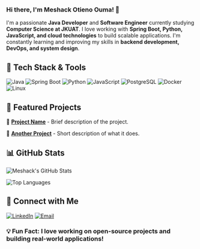 ### Hi there, I'm Meshack Otieno Ouma! 👋

I'm a passionate **Java Developer** and **Software Engineer** currently studying **Computer Science at JKUAT**. I love working with **Spring Boot, Python, JavaScript, and cloud technologies** to build scalable applications. I'm constantly learning and improving my skills in **backend development, DevOps, and system design**.

## 🚀 Tech Stack & Tools

![Java](https://img.shields.io/badge/Java-ED8B00?style=for-the-badge&logo=java&logoColor=white)
![Spring Boot](https://img.shields.io/badge/Spring%20Boot-6DB33F?style=for-the-badge&logo=spring-boot&logoColor=white)
![Python](https://img.shields.io/badge/Python-3776AB?style=for-the-badge&logo=python&logoColor=white)
![JavaScript](https://img.shields.io/badge/JavaScript-F7DF1E?style=for-the-badge&logo=javascript&logoColor=black)
![PostgreSQL](https://img.shields.io/badge/PostgreSQL-316192?style=for-the-badge&logo=postgresql&logoColor=white)
![Docker](https://img.shields.io/badge/Docker-2496ED?style=for-the-badge&logo=docker&logoColor=white)
![Linux](https://img.shields.io/badge/Linux-FCC624?style=for-the-badge&logo=linux&logoColor=black)

## 📌 Featured Projects

🔹 [**Project Name**](https://github.com/Meshackoo/project-repo) - Brief description of the project.

🔹 [**Another Project**](https://github.com/Meshackoo/another-project) - Short description of what it does.

## 📊 GitHub Stats

![Meshack's GitHub Stats](https://github-readme-stats.vercel.app/api?username=Meshackoo&show_icons=true&theme=dark)

![Top Languages](https://github-readme-stats.vercel.app/api/top-langs/?username=Meshackoo&layout=compact&theme=dark)

## 🔗 Connect with Me

[![LinkedIn](https://img.shields.io/badge/LinkedIn-0077B5?style=for-the-badge&logo=linkedin&logoColor=white)](https://www.linkedin.com/in/"")
[![Email](https://img.shields.io/badge/Gmail-D14836?style=for-the-badge&logo=gmail&logoColor=white)](mailto:meshackouma833@gmail.com)

### 💡 Fun Fact: I love working on **open-source projects** and building **real-world applications**!
